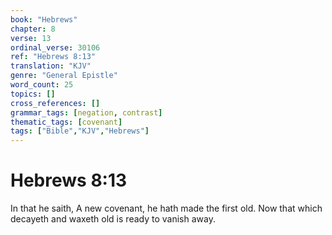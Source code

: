 ```yaml
---
book: "Hebrews"
chapter: 8
verse: 13
ordinal_verse: 30106
ref: "Hebrews 8:13"
translation: "KJV"
genre: "General Epistle"
word_count: 25
topics: []
cross_references: []
grammar_tags: [negation, contrast]
thematic_tags: [covenant]
tags: ["Bible","KJV","Hebrews"]
---
```


# Hebrews 8:13

In that he saith, A new covenant, he hath made the first old. Now that which decayeth and waxeth old is ready to vanish away.
